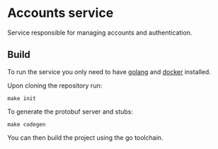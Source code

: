 # Accounts service

Service responsible for managing accounts and authentication.

## Build

To run the service you only need to have [golang](https://go.dev) and [docker](https://docs.docker.com/get-docker/) installed.

Upon cloning the repository run:
```
make init
```

To generate the protobuf server and stubs:
```
make codegen
```

You can then build the project using the go toolchain.
